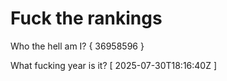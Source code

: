 # Fuck the rankings

Who the hell am I?
{ 36958596 }

What fucking year is it?
[ 2025-07-30T18:16:40Z ]
